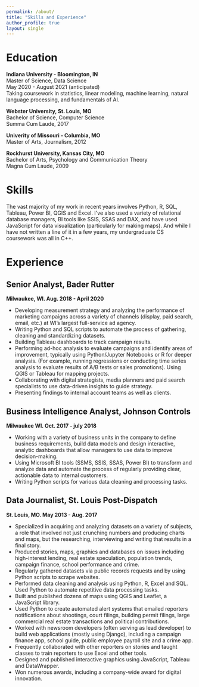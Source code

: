 ```yaml
---
permalink: /about/
title: "Skills and Experience"
author_profile: true
layout: single
---
```


# Education
**Indiana University - Bloomington, IN**  
Master of Science, Data Science  
May 2020 - August 2021 (anticipated)  
Taking coursework in statistics, linear modeling, machine learning, natural language processing, and fundamentals of AI.

**Webster University, St. Louis, MO**  
Bachelor of Science, Computer Science  
Summa Cum Laude, 2017

**Univerity of Missouri - Columbia, MO**  
Master of Arts, Journalism, 2012

**Rockhurst University, Kansas City, MO**  
Bachelor of Arts, Psychology and Communication Theory  
Magna Cum Laude, 2009

# Skills
The vast majority of my work in recent years involves Python, R, SQL, Tableau, Power BI, QGIS and Excel. I've also used a variety of relational database managers, BI tools like SSIS, SSAS and DAX, and have used JavaScript for data visualization (particularly for making maps). And while I have not written a line of it in a few years, my undergraduate CS coursework was all in C++. 

# Experience

## Senior Analyst, Bader Rutter
**Milwaukee, WI. Aug. 2018 - April 2020**
 - Developing measurement strategy and analyzing the performance of marketing campaigns across a variety of channels (display, paid search, email, etc.) at WI’s largest full-service ad agency.
 - Writing Python and SQL scripts to automate the process of gathering, cleaning and standardizing datasets.
 - Building Tableau dashboards to track campaign results.
 - Performing ad-hoc analysis to evaluate campaigns and identify areas of improvement, typically using Python/Jupyter Notebooks or R for deeper analysis. (For example, running regressions or conducting time series analysis to evaluate results of A/B tests or sales promotions). Using QGIS or Tableau for mapping projects.
 - Collaborating with digital strategists, media planners and paid search specialists to use data-driven insights to guide strategy.
 - Presenting findings to internal account teams as well as clients.

## Business Intelligence Analyst, Johnson Controls
**Milwaukee WI. Oct. 2017 - july 2018**
  - Working with a variety of business units in the company to define business requirements, build data models and design interactive, analytic dashboards that allow managers to use data to improve decision-making.
  - Using Microsoft BI tools (SSMS, SSIS, SSAS, Power BI) to transform and analyze data and automate the process of regularly providing clear, actionable data to internal customers.
  - Writing Python scripts for various data cleaning and processing tasks.

## Data Journalist, St. Louis Post-Dispatch
**St. Louis, MO. May 2013 - Aug. 2017**
 - Specialized in acquiring and analyzing datasets on a variety of subjects, a role that involved not just crunching numbers and producing charts and maps, but the researching, interviewing and writing that results in a final story.
 - Produced stories, maps, graphics and databases on issues including high-interest lending, real estate speculation, population trends, campaign finance, school performance and crime.
 - Regularly gathered datasets via public records requests and by using Python scripts to scrape websites.
 - Performed data cleaning and analysis using Python, R, Excel and SQL. Used Python to automate repetitive data processing tasks.
 - Built and published dozens of maps using QGIS and Leaflet, a JavaScript library.
 - Used Python to create automated alert systems that emailed reporters notifications about shootings, court filings, building permit filings, large commercial real estate transactions and political contributions.
 - Worked with newsroom developers (often serving as lead developer) to build web applications (mostly using Django), including a campaign finance app, school guide, public employee payroll site and a crime app.
 - Frequently collaborated with other reporters on stories and taught classes to train reporters to use Excel and other tools.
 - Designed and published interactive graphics using JavaScript, Tableau and DataWrapper.
 - Won numerous awards, including a company-wide award for digital innovation.

